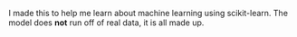 I made this to help me learn about machine learning using scikit-learn.</n>
The model does **not** run off of real data, it is all made up.


